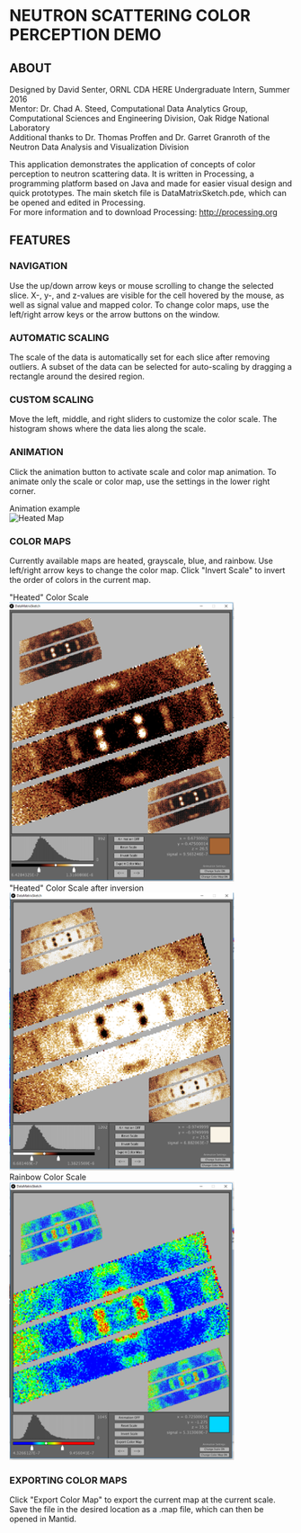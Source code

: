 # NEUTRON SCATTERING COLOR PERCEPTION DEMO #

## ABOUT
Designed by David Senter, ORNL CDA HERE Undergraduate Intern, Summer 2016  
Mentor: Dr. Chad A. Steed, Computational Data Analytics Group, Computational Sciences and Engineering Division, Oak Ridge National Laboratory  
Additional thanks to Dr. Thomas Proffen and Dr. Garret Granroth of the Neutron Data Analysis and Visualization Division

This application demonstrates the application of concepts of color perception to neutron scattering data.
It is written in Processing, a programming platform based on Java and made for easier visual design and quick prototypes.
The main sketch file is DataMatrixSketch.pde, which can be opened and edited in Processing.  
For more information and to download Processing: http://processing.org  

## FEATURES

### NAVIGATION
Use the up/down arrow keys or mouse scrolling to change the selected slice. 
X-, y-, and z-values are visible for the cell hovered by the mouse, as well as signal value and mapped color.
To change color maps, use the left/right arrow keys or the arrow buttons on the window.

### AUTOMATIC SCALING
The scale of the data is automatically set for each slice after removing outliers.
A subset of the data can be selected for auto-scaling by dragging a rectangle around the desired region.

### CUSTOM SCALING
Move the left, middle, and right sliders to customize the color scale. The histogram shows where the data lies along the scale.

### ANIMATION
Click the animation button to activate scale and color map animation. To animate only the scale or color map, use the settings in the lower right corner.

<figcaption>Animation example</figcaption><img src="https://raw.githubusercontent.com/davidsenter/neutron-scattering-color-perception-demo/master/images/animation_example.gif" alt="Heated Map" width="400">

### COLOR MAPS
Currently available maps are heated, grayscale, blue, and rainbow. Use left/right arrow keys to change the color map.
Click "Invert Scale" to invert the order of colors in the current map.

<figcaption>"Heated" Color Scale</figcaption><img src="https://raw.githubusercontent.com/davidsenter/neutron-scattering-color-perception-demo/master/images/default_screen.png" alt="Heated Map" width="400">
<figcaption>"Heated" Color Scale after inversion</figcaption><img src="https://raw.githubusercontent.com/davidsenter/neutron-scattering-color-perception-demo/master/images/inverted_screen.png" alt="Heated Map" width="400"><figcaption>Rainbow Color Scale</figcaption><img src="https://raw.githubusercontent.com/davidsenter/neutron-scattering-color-perception-demo/master/images/rainbow_screen.png" alt="Rainbow Map" width="400">

### EXPORTING COLOR MAPS
Click "Export Color Map" to export the current map at the current scale.
Save the file in the desired location as a .map file, which can then be opened in Mantid.
